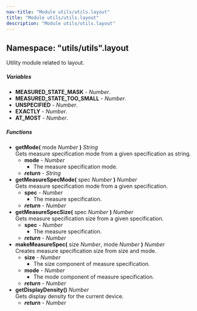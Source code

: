 ```yaml
---
nav-title: "Module utils/utils.layout"
title: "Module utils/utils.layout"
description: "Module utils/utils.layout"
---
```

## Namespace: "utils/utils".layout
Utility module related to layout.

##### Variables
 - **MEASURED_STATE_MASK** - _Number_.
 - **MEASURED_STATE_TOO_SMALL** - _Number_.
 - **UNSPECIFIED** - _Number_.
 - **EXACTLY** - _Number_.
 - **AT_MOST** - _Number_.

##### Functions
 - **getMode(** mode _Number_ **)** _String_  
     Gets measure specification mode from a given specification as string.
   - **mode** - _Number_  
     - The measure specification mode.
   - _**return**_ - _String_
 - **getMeasureSpecMode(** spec _Number_ **)** _Number_  
     Gets measure specification mode from a given specification.
   - **spec** - _Number_  
     - The measure specification.
   - _**return**_ - _Number_
 - **getMeasureSpecSize(** spec _Number_ **)** _Number_  
     Gets measure specification size from a given specification.
   - **spec** - _Number_  
     - The measure specification.
   - _**return**_ - _Number_
 - **makeMeasureSpec(** size _Number_, mode _Number_ **)** _Number_  
     Creates measure specification size from size and mode.
   - **size** - _Number_  
     - The size component of measure specification.
   - **mode** - _Number_  
     - The mode component of measure specification.
   - _**return**_ - _Number_
 - **getDisplayDensity()** _Number_  
     Gets display density for the current device.
   - _**return**_ - _Number_